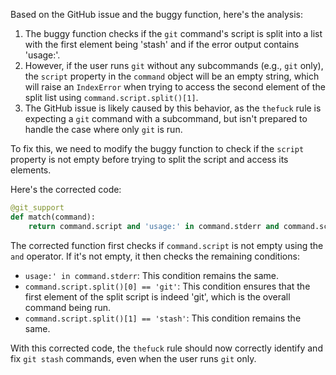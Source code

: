Based on the GitHub issue and the buggy function, here's the analysis:

1. The buggy function checks if the `git` command's script is split into a list with the first element being 'stash' and if the error output contains 'usage:'.
2. However, if the user runs `git` without any subcommands (e.g., `git` only), the `script` property in the `command` object will be an empty string, which will raise an `IndexError` when trying to access the second element of the split list using `command.script.split()[1]`.
3. The GitHub issue is likely caused by this behavior, as the `thefuck` rule is expecting a `git` command with a subcommand, but isn't prepared to handle the case where only `git` is run.

To fix this, we need to modify the buggy function to check if the `script` property is not empty before trying to split the script and access its elements.

Here's the corrected code:
```python
@git_support
def match(command):
    return command.script and 'usage:' in command.stderr and command.script.split()[0] == 'git' and command.script.split()[1] == 'stash'
```
The corrected function first checks if `command.script` is not empty using the `and` operator. If it's not empty, it then checks the remaining conditions:
* `usage:' in command.stderr`: This condition remains the same.
* `command.script.split()[0] == 'git'`: This condition ensures that the first element of the split script is indeed 'git', which is the overall command being run.
* `command.script.split()[1] == 'stash'`: This condition remains the same.

With this corrected code, the `thefuck` rule should now correctly identify and fix `git stash` commands, even when the user runs `git` only.